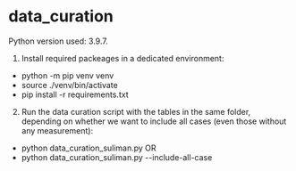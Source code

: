 # data_curation
Python version used: 3.9.7.
1. Install required packeages in a dedicated environment:
- python -m pip venv venv
- source ./venv/bin/activate
- pip install -r requirements.txt

2. Run the data curation script with the tables in the same folder, depending on whether we want to include all cases (even those without any measurement):
- python data_curation_suliman.py
OR 
- python data_curation_suliman.py --include-all-case
